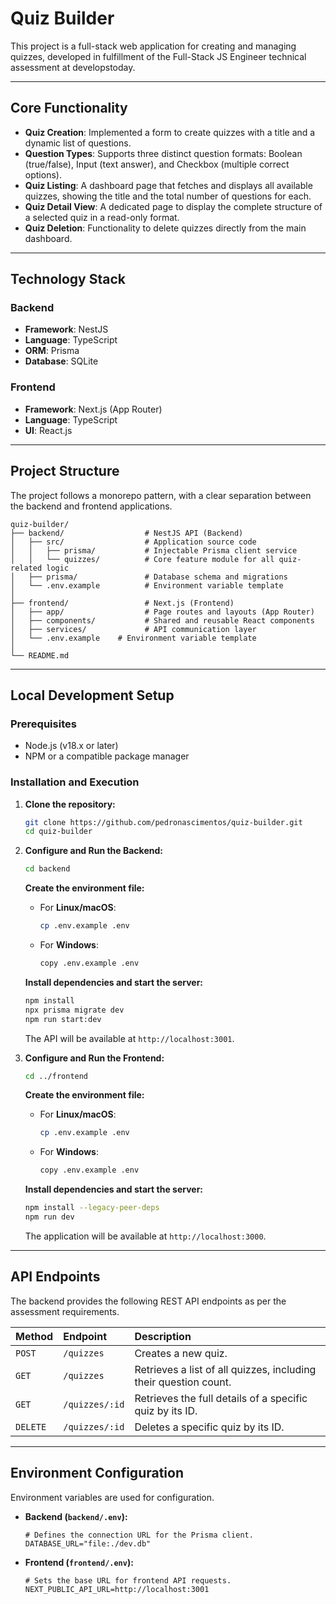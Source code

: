 # Quiz Builder

This project is a full-stack web application for creating and managing quizzes, developed in fulfillment of the Full-Stack JS Engineer technical assessment at developstoday.

-----

## Core Functionality

  * **Quiz Creation**: Implemented a form to create quizzes with a title and a dynamic list of questions.
  * **Question Types**: Supports three distinct question formats: Boolean (true/false), Input (text answer), and Checkbox (multiple correct options).
  * **Quiz Listing**: A dashboard page that fetches and displays all available quizzes, showing the title and the total number of questions for each.
  * **Quiz Detail View**: A dedicated page to display the complete structure of a selected quiz in a read-only format.
  * **Quiz Deletion**: Functionality to delete quizzes directly from the main dashboard.

-----

## Technology Stack

### Backend

  * **Framework**: NestJS
  * **Language**: TypeScript
  * **ORM**: Prisma
  * **Database**: SQLite

### Frontend

  * **Framework**: Next.js (App Router)
  * **Language**: TypeScript
  * **UI**: React.js

-----

## Project Structure

The project follows a monorepo pattern, with a clear separation between the backend and frontend applications.

```
quiz-builder/
├── backend/                  # NestJS API (Backend)
│   ├── src/                  # Application source code
│   │   ├── prisma/           # Injectable Prisma client service
│   │   └── quizzes/          # Core feature module for all quiz-related logic
│   ├── prisma/               # Database schema and migrations
│   └── .env.example          # Environment variable template
│
├── frontend/                 # Next.js (Frontend)
│   ├── app/                  # Page routes and layouts (App Router)
│   ├── components/           # Shared and reusable React components
│   ├── services/             # API communication layer
│   └── .env.example    # Environment variable template
│
└── README.md
```

-----

## Local Development Setup

### Prerequisites

  * Node.js (v18.x or later)
  * NPM or a compatible package manager

### Installation and Execution

1.  **Clone the repository:**

    ```bash
    git clone https://github.com/pedronascimentos/quiz-builder.git
    cd quiz-builder
    ```

2.  **Configure and Run the Backend:**

    ```bash
    cd backend
    ```

    **Create the environment file:**

      * For **Linux/macOS**:
        ```bash
        cp .env.example .env
        ```
      * For **Windows**:
        ```bash
        copy .env.example .env
        ```

    **Install dependencies and start the server:**

    ```bash
    npm install
    npx prisma migrate dev
    npm run start:dev
    ```

    The API will be available at `http://localhost:3001`.

3.  **Configure and Run the Frontend:**

    ```bash
    cd ../frontend
    ```

    **Create the environment file:**

      * For **Linux/macOS**:
        ```bash
        cp .env.example .env
        ```
      * For **Windows**:
        ```bash
        copy .env.example .env
        ```

    **Install dependencies and start the server:**

    ```bash
    npm install --legacy-peer-deps
    npm run dev
    ```

    The application will be available at `http://localhost:3000`.

-----

## API Endpoints

The backend provides the following REST API endpoints as per the assessment requirements.

| Method | Endpoint       | Description                                                  |
| :--- | :--- | :--- |
| `POST` | `/quizzes`     | Creates a new quiz.                                          |
| `GET`  | `/quizzes`     | Retrieves a list of all quizzes, including their question count. |
| `GET`  | `/quizzes/:id` | Retrieves the full details of a specific quiz by its ID.       |
| `DELETE`| `/quizzes/:id` | Deletes a specific quiz by its ID.                            |

-----

## Environment Configuration

Environment variables are used for configuration.

  * **Backend (`backend/.env`):**

    ```env
    # Defines the connection URL for the Prisma client.
    DATABASE_URL="file:./dev.db"
    ```

  * **Frontend (`frontend/.env`):**

    ```env
    # Sets the base URL for frontend API requests.
    NEXT_PUBLIC_API_URL=http://localhost:3001
    ```
